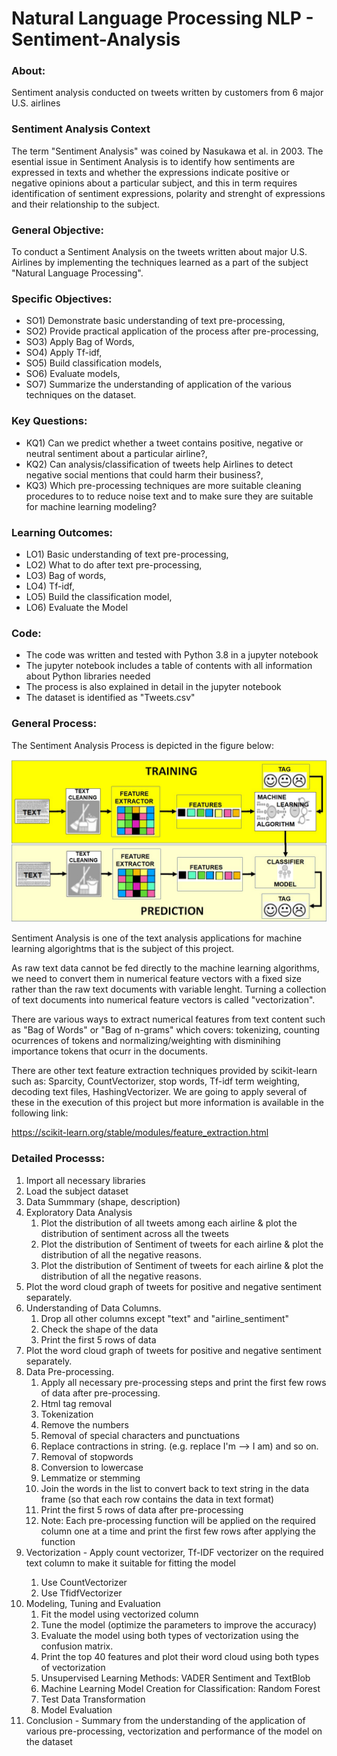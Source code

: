 # Natural Language Processing NLP - Sentiment-Analysis

### About: 
Sentiment analysis conducted on tweets written by customers from 6 major U.S. airlines 

### Sentiment Analysis Context
The term "Sentiment Analysis" was coined by Nasukawa et al. in 2003. The esential issue in Sentiment Analysis is to identify how sentiments are expressed in texts and whether the expressions indicate positive or negative opinions about a particular subject, and this in term requires identification of sentiment expressions, polarity and strenght of expressions and their relationship to the subject.

### General Objective: 
To conduct a Sentiment Analysis on the tweets written about major U.S. Airlines by implementing the techniques learned as a part of the subject "Natural Language Processing".

### Specific Objectives: 
- SO1) Demonstrate basic understanding of text pre-processing, 
- SO2) Provide practical application of the process after pre-processing, 
- SO3) Apply Bag of Words, 
- SO4) Apply Tf-idf, 
- SO5) Build classification models, 
- SO6) Evaluate models, 
- SO7) Summarize the understanding of application of the various techniques on the dataset.

### Key Questions: 
- KQ1) Can we predict whether a tweet contains positive, negative or neutral sentiment about a particular airline?, 
- KQ2) Can analysis/classification of tweets help Airlines to detect negative social mentions that could harm their business?, 
- KQ3) Which pre-processing techniques are more suitable cleaning procedures to to reduce noise text and to make sure they are suitable for machine learning modeling?

### Learning Outcomes: 
- LO1) Basic understanding of text pre-processing, 
- LO2) What to do after text pre-processing, 
- LO3) Bag of words, 
- LO4) Tf-idf, 
- LO5) Build the classification model, 
- LO6) Evaluate the Model

### Code:
- The code was written and tested with Python 3.8 in a jupyter notebook 
- The jupyter notebook includes a table of contents with all information about Python libraries needed
- The process is also explained in detail in the jupyter notebook
- The dataset is identified as "Tweets.csv" 

### General Process:
The Sentiment Analysis Process is depicted in the figure below:

![General Process](https://github.com/onofre2021/NLP--Sentiment-Analysis-Twitter-US-Airlines-/blob/main/Sentiment%20Analysis%20Process%20(JLOrtizV).jpg)

Sentiment Analysis is one of the text analysis applications for machine learning algorightms that is the subject of this project.

As raw text data cannot be fed directly to the machine learning algorithms, we need to convert them in numerical feature vectors with a fixed size rather than the raw text documents with variable lenght. Turning a collection of text documents into numerical feature vectors is called "vectorization".

There are various ways to extract numerical features from text content such as "Bag of Words" or "Bag of n-grams" which covers: tokenizing, counting ocurrences of tokens and normalizing/weighting with disminihing importance tokens that ocurr in the documents.

There are other text feature extraction techniques provided by scikit-learn such as: Sparcity, CountVectorizer, stop words, Tf-idf term weighting, decoding text files, HashingVectorizer. We are going to apply several of these in the execution of this project but more information is available in the following link:

https://scikit-learn.org/stable/modules/feature_extraction.html


### Detailed Processs:
<ol>
  <li>Import all necessary libraries</li>
  <li>Load the subject dataset</li>
  <li>Data Summmary (shape, description)</li>
  <li>Exploratory Data Analysis
    <ol>
      <li>Plot the distribution of all tweets among each airline & plot the distribution of sentiment across all the tweets</li>
      <li>Plot the distribution of Sentiment of tweets for each airline & plot the distribution of all the negative reasons.</li>
      <li>Plot the distribution of Sentiment of tweets for each airline & plot the distribution of all the negative reasons.</li>
    </ol>
  </li>
  <li>Plot the word cloud graph of tweets for positive and negative sentiment separately.</li>
  <li>Understanding of Data Columns.
      <ol>
      <li>Drop all other columns except "text" and "airline_sentiment"</li>
      <li>Check the shape of the data</li>
      <li>Print the first 5 rows of data</li>
    </ol>
    </li>
  <li>Plot the word cloud graph of tweets for positive and negative sentiment separately.</li>
  <li>Data Pre-processing.
      <ol>
      <li>Apply all necessary pre-processing steps and print the first few rows of data after pre-processing.</li>
      <li>Html tag removal</li>
      <li>Tokenization</li>
      <li>Remove the numbers</li>
      <li>Removal of special characters and punctuations</li>
      <li>Replace contractions in string. (e.g. replace I'm --> I am) and so on.</li>
      <li>Removal of stopwords</li>
      <li>Conversion to lowercase</li>
      <li>Lemmatize or stemming</li>
      <li>Join the words in the list to convert back to text string in the data frame (so that each row contains the data in text format)</li>
      <li>Print the first 5 rows of data after pre-processing</li>
      <li>Note: Each pre-processing function will be applied on the required column one at a time and print the first few rows after applying the function</li>
      </ol>
      </li>
  <li>Vectorization - Apply count vectorizer, Tf-IDF vectorizer on the required text column to make it suitable for fitting the model</li>
      <ol>
      <li>Use CountVectorizer</li>
      <li>Use TfidfVectorizer</li>
      </ol>
 <li>Modeling, Tuning and Evaluation  
      <ol>
      <li>Fit the model using vectorized column</li>
      <li>Tune the model (optimize the parameters to improve the accuracy)</li>
      <li>Evaluate the model using both types of vectorization using the confusion matrix.</li>
      <li>Print the top 40 features and plot their word cloud using both types of vectorization</li>
      <li>Unsupervised Learning Methods: VADER Sentiment and TextBlob</li>
      <li>Machine Learning Model Creation for Classification: Random Forest</li>
      <li>Test Data Transformation</li>
      <li>Model Evaluation</li>
      </ol>
      </li>
<li>Conclusion - Summary from the understanding of the application of various pre-processing, vectorization and performance of the model on the dataset</li>   
